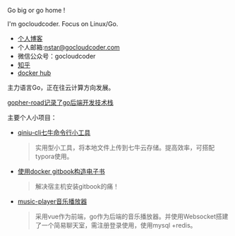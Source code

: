 Go big or go home !

I'm gocloudcoder. Focus on Linux/Go.

* [个人博客](https://blog.gocloudcoder.com)
* 个人邮箱:nstar@gocloudcoder.com
* 微信公众号：gocloudcoder
* [知乎](https://www.zhihu.com/people/cloud-coder)
* [docker hub](https://hub.docker.com/u/gocloudcoder)

主力语言Go，正在往云计算方向发展。

[gopher-road记录了go后端开发技术栈](https://github.com/gocloudcoder/gopher-road)

主要个人小项目：

* [qiniu-cli七牛命令行小工具](https://github.com/gocloudcoder/qiniu-cli)

  > 实用型小工具，将本地文件上传到七牛云存储。提高效率，可搭配typora使用。

* [使用docker gitbook构造电子书](https://github.com/gocloudcoder/gitbook)

  > 解决宿主机安装gitbook的痛！

* [music-player音乐播放器](https://github.com/gocloudcoder/music-player)

  > 采用vue作为前端，go作为后端的音乐播放器。并使用Websocket搭建了一个简易聊天室，需注册登录使用，使用mysql +redis。

